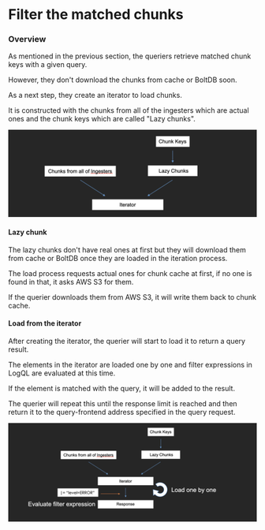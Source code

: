# Filter the matched chunks

### Overview

As mentioned in the previous section, the queriers retrieve matched chunk keys with a given query.

However, they don't download the chunks from cache or BoltDB soon.

As a next step, they create an iterator to load chunks.

It is constructed with the chunks from all of the ingesters which are actual ones and the chunk keys which are called "Lazy chunks".

![](../.gitbook/assets/query-process-create-chunk-iterator.png)

#### Lazy chunk

The lazy chunks don't have real ones at first but they will download them from cache or BoltDB once they are loaded in the iteration process.

The load process requests actual ones for chunk cache at first, if no one is found in that, it asks AWS S3 for them.

If the querier downloads them from AWS S3, it will write them back to chunk cache.

#### Load from the iterator

After creating the iterator, the querier will start to load it to return a query result.

The elements in the iterator are loaded one by one and filter expressions in LogQL are evaluated at this time.

If the element is matched with the query, it will be added to the result.

The querier will repeat this until the response limit is reached and then return it to the query-frontend address specified in the query request.

![](../.gitbook/assets/query-process-chunk-iterator.png)
